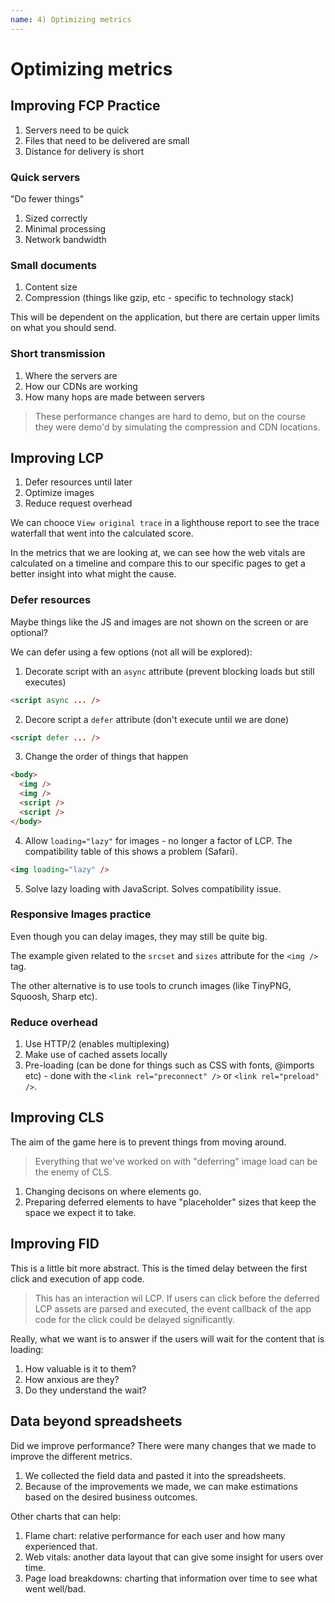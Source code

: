```yaml
---
name: 4) Optimizing metrics
---
```


# Optimizing metrics

## Improving FCP Practice

1. Servers need to be quick
2. Files that need to be delivered are small
3. Distance for delivery is short

### Quick servers

"Do fewer things"

1. Sized correctly
2. Minimal processing
3. Network bandwidth

### Small documents

1. Content size
2. Compression (things like gzip, etc - specific to technology stack)

This will be dependent on the application, but there are certain upper limits on what you should send.

### Short transmission

1. Where the servers are
2. How our CDNs are working
3. How many hops are made between servers

> These performance changes are hard to demo, but on the course they were demo'd by simulating the compression and CDN locations.

## Improving LCP

1. Defer resources until later
2. Optimize images
3. Reduce request overhead

We can chooce `View original trace` in a lighthouse report to see the trace waterfall that went into the calculated score.

In the metrics that we are looking at, we can see how the web vitals are calculated on a timeline and compare this to our specific pages to get a better insight into what might the cause.

### Defer resources

Maybe things like the JS and images are not shown on the screen or are optional?

We can defer using a few options (not all will be explored):

1. Decorate script with an `async` attribute (prevent blocking loads but still executes)

```html
<script async ... />
```

2. Decore script a `defer` attribute (don't execute until we are done)

```html
<script defer ... />
```

3. Change the order of things that happen

```html
<body>
  <img />
  <img />
  <script />
  <script />
</body>
```

4. Allow `loading="lazy"` for images - no longer a factor of LCP. The compatibility table of this shows a problem (Safari).

```html
<img loading="lazy" />
```

5. Solve lazy loading with JavaScript. Solves compatibility issue.

### Responsive Images practice

Even though you can delay images, they may still be quite big.

The example given related to the `srcset` and `sizes` attribute for the `<img />` tag.

The other alternative is to use tools to crunch images (like TinyPNG, Squoosh, Sharp etc).

### Reduce overhead

1. Use HTTP/2 (enables multiplexing)
2. Make use of cached assets locally
3. Pre-loading (can be done for things such as CSS with fonts, @imports etc) - done with the `<link rel="preconnect" />` or `<link rel="preload" />`.

## Improving CLS

The aim of the game here is to prevent things from moving around.

> Everything that we've worked on with "deferring" image load can be the enemy of CLS.

1. Changing decisons on where elements go.
2. Preparing deferred elements to have "placeholder" sizes that keep the space we expect it to take.

## Improving FID

This is a little bit more abstract. This is the timed delay between the first click and execution of app code.

> This has an interaction wil LCP. If users can click before the deferred LCP assets are parsed and executed, the event callback of the app code for the click could be delayed significantly.

Really, what we want is to answer if the users will wait for the content that is loading:

1. How valuable is it to them?
2. How anxious are they?
3. Do they understand the wait?

## Data beyond spreadsheets

Did we improve performance? There were many changes that we made to improve the different metrics.

1. We collected the field data and pasted it into the spreadsheets.
2. Because of the improvements we made, we can make estimations based on the desired business outcomes.

Other charts that can help:

1. Flame chart: relative performance for each user and how many experienced that.
2. Web vitals: another data layout that can give some insight for users over time.
3. Page load breakdowns: charting that information over time to see what went well/bad.

